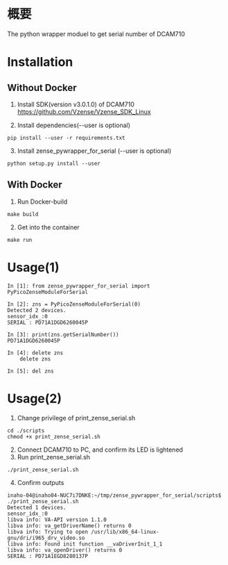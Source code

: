 # 概要
The python wrapper moduel to get serial number of DCAM710

# Installation

## Without Docker
1. Install SDK(version v3.0.1.0) of DCAM710
https://github.com/Vzense/Vzense_SDK_Linux

2. Install dependencies(--user is optional)
```
pip install --user -r requirements.txt
```

3. Install zense_pywrapper_for_serial (--user is optional)
```
python setup.py install --user
```

## With Docker
1. Run Docker-build
```
make build
```
2. Get into the container
```
make run
```

# Usage(1)
```
In [1]: from zense_pywrapper_for_serial import PyPicoZenseModuleForSerial

In [2]: zns = PyPicoZenseModuleForSerial(0)
Detected 2 devices.
sensor_idx_:0
SERIAL : PD71A1DGD6260045P

In [3]: print(zns.getSerialNumber())
PD71A1DGD6260045P

In [4]: delete zns
    delete zns

In [5]: del zns
```

# Usage(2)
1. Change privilege of print_zense_serial.sh
```
cd ./scripts
chmod +x print_zense_serial.sh
```
2. Connect DCAM710 to PC, and confirm its LED is lightened
3. Run print_zense_serial.sh
```
./print_zense_serial.sh
```
4. Confirm outputs
```
inaho-04@inaho04-NUC7i7DNKE:~/tmp/zense_pywrapper_for_serial/scripts$ ./print_zense_serial.sh 
Detected 1 devices.
sensor_idx_:0
libva info: VA-API version 1.1.0
libva info: va_getDriverName() returns 0
libva info: Trying to open /usr/lib/x86_64-linux-gnu/dri/i965_drv_video.so
libva info: Found init function __vaDriverInit_1_1
libva info: va_openDriver() returns 0
SERIAL : PD71A1EGD8280137P
```
